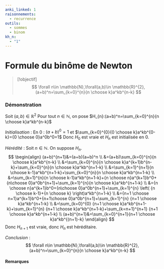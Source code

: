 ```yaml
---
anki_linked: 1
raisonnements:
  - recurrence
outils:
  - sommes
  - binom
kh_n:
  - "1"
---
```

# Formule du binôme de Newton

> [!objectif]
>$$
> \forall n\in \mathbb{N},\forall(a,b)\in \mathbb{R}^{2},(a+b)^n=\sum_{k=0}^{n}{n \choose k}a^kb^{n-k}
> $$
### Démonstration

Soit $(a,b)\in \mathbb{R}^{2}$
Pour tout $n\in \mathbb{N}$, on pose $H_{n}:(a+b)^n=\sum_{k=0}^{n}{n \choose k}a^kb^{n-k}$

*Initialisation* :
En $0$ : $(a+b)^0=1$ et $\sum_{k=0}^{0}{0 \choose k}a^kb^{0-k}={0 \choose 0}a^0b^0=1$
Donc $H_{0}$ est vraie et $H_{n}$ est initialisée en $0$.

*Hérédité* :
Soit $n\in \mathbb{N}$. On suppose $H_{n}$.
$$
\begin{align}
(a+b)^{n+1}&=(a+b)(a+b)^n \\
&=(a+b)\sum_{k=0}^{n}{n \choose k}a^kb^{n-k} \\
&=\sum_{k=0}^{n}{n \choose k}a^{k+1}b^{n-k}+\sum_{k=0}^{n}{n \choose k}a^kb^{n+1-k} \\
&=\sum_{k=1}^{n+1}{n \choose k-1}a^kb^{n+1-k}+\sum_{k=0}^{n}{n \choose k}a^kb^{n+1-k} \\
&=\sum_{k=1}^{n}{n \choose k-1}a^kb^{n+1-k}+{n \choose n}a^{k+1}b^0+{n\choose 0}a^0b^{n+1}+\sum_{k=1}^{n}{n \choose k}a^kb^{n+1-k} \\
&={n \choose n}a^{k+1}b^0+{n\choose 0}a^0b^{n+1}+\sum_{k=1}^{n} \left( {n \choose k-1}+{n \choose k} \right)a^kb^{n+1-k} \\
&={n+1 \choose n+1}a^{k+1}b^0+{n+1\choose 0}a^0b^{n+1}+\sum_{k=1}^{n} {n+1 \choose k}a^kb^{n+1-k} \\
&=\sum_{k=0}^{0} {n+1 \choose k}a^kb^{n+1-k}+\sum_{k=1}^{n} {n+1 \choose k}a^kb^{n+1-k}+\sum_{k=n+1}^{n+1} {n+1 \choose k}a^kb^{n+1-k} \\
(a+b)^{n+1}&=\sum_{k=0}^{n+1}{n+1 \choose k}a^kb^{(n+1)-k}
\end{align}
$$
Donc $H_{n+1}$ est vraie, donc $H_{n}$ est héréditaire.

*Conclusion* :
$$
\forall n\in \mathbb{N},\forall(a,b)\in \mathbb{R}^{2},(a+b)^n=\sum_{k=0}^{n}{n \choose k}a^kb^{n-k}
$$

#### Remarques


